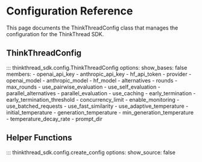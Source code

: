 # Configuration Reference

This page documents the ThinkThreadConfig class that manages the configuration for the ThinkThread SDK.

## ThinkThreadConfig

::: thinkthread_sdk.config.ThinkThreadConfig
    options:
      show_bases: false
      members:
        - openai_api_key
        - anthropic_api_key
        - hf_api_token
        - provider
        - openai_model
        - anthropic_model
        - hf_model
        - alternatives
        - rounds
        - max_rounds
        - use_pairwise_evaluation
        - use_self_evaluation
        - parallel_alternatives
        - parallel_evaluation
        - use_caching
        - early_termination
        - early_termination_threshold
        - concurrency_limit
        - enable_monitoring
        - use_batched_requests
        - use_fast_similarity
        - use_adaptive_temperature
        - initial_temperature
        - generation_temperature
        - min_generation_temperature
        - temperature_decay_rate
        - prompt_dir

## Helper Functions

::: thinkthread_sdk.config.create_config
    options:
      show_source: false
